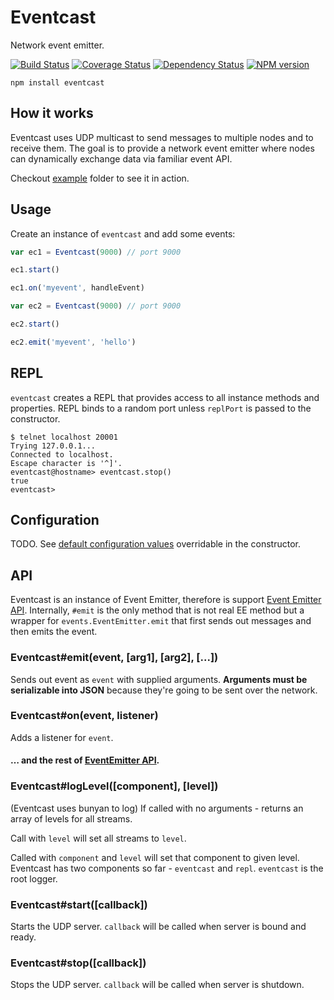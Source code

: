 # Eventcast
Network event emitter.

  [![Build Status](https://secure.travis-ci.org/diversario/eventcast.png?branch=develop)](http://travis-ci.org/diversario/eventcast)
  [![Coverage Status](https://coveralls.io/repos/diversario/eventcast/badge.png?branch=develop)](https://coveralls.io/r/diversario/eventcast?branch=develop)
  [![Dependency Status](https://gemnasium.com/diversario/eventcast.png)](https://gemnasium.com/diversario/eventcast)
  [![NPM version](https://badge.fury.io/js/eventcast.png)](http://badge.fury.io/js/eventcast)

```
npm install eventcast
```
## How it works

Eventcast uses UDP multicast to send messages to multiple nodes and to receive them. The goal is to provide a network event emitter where nodes can dynamically exchange data via familiar event API.

Checkout [example](example/) folder to see it in action.

## Usage

Create an instance of `eventcast` and add some events:

```javascript
var ec1 = Eventcast(9000) // port 9000

ec1.start()

ec1.on('myevent', handleEvent)
```

```javascript
var ec2 = Eventcast(9000) // port 9000

ec2.start()

ec2.emit('myevent', 'hello')
```

## REPL
`eventcast` creates a REPL that provides access to all instance methods and properties. REPL binds to a random port unless `replPort` is passed to the constructor.

```
$ telnet localhost 20001
Trying 127.0.0.1...
Connected to localhost.
Escape character is '^]'.
eventcast@hostname> eventcast.stop()
true
eventcast>
```

## Configuration
TODO. See [default configuration values](lib/Eventcast.js) overridable in the constructor.

## API
Eventcast is an instance of Event Emitter, therefore is support [Event Emitter API](http://nodejs.org/api/events.html). Internally, `#emit` is the only method that is not real EE method but a wrapper for `events.EventEmitter.emit` that first sends out messages and then emits the event.

### Eventcast#emit(event, [arg1], [arg2], [...])
Sends out event as `event` with supplied arguments. **Arguments must be serializable into JSON** because they're going to be sent over the network.

### Eventcast#on(event, listener)
Adds a listener for `event`.

#### … and the rest of [EventEmitter API](http://nodejs.org/api/events.html).

### Eventcast#logLevel([component], [level])
(Eventcast uses bunyan to log) If called with no arguments - returns an array of levels for all streams.

Call with `level` will set all streams to `level`.

Called with `component` and `level` will set that component to given level. Eventcast has two components so far - `eventcast` and `repl`. `eventcast` is the root logger.

### Eventcast#start([callback])
Starts the UDP server. `callback` will be called when server is bound and ready.

### Eventcast#stop([callback])
Stops the UDP server. `callback` will be called when server is shutdown.
